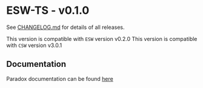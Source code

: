 # ESW-TS - v0.1.0

See [CHANGELOG.md](CHANGELOG.md) for details of all releases.

This version is compatible with `ESW` version v0.2.0
This version is compatible with `CSW` version v3.0.1

## Documentation

Paradox documentation can be found [here](https://tmtsoftware.github.io/esw/0.1.0/)
